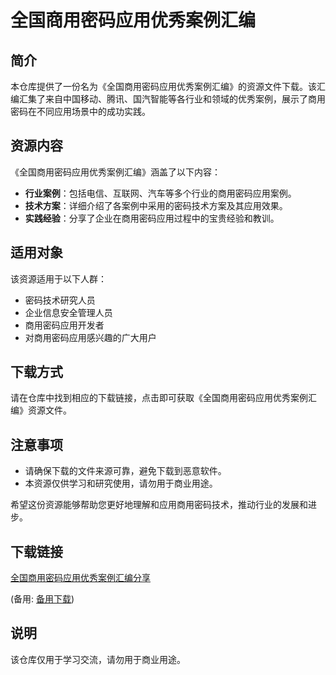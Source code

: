 # 全国商用密码应用优秀案例汇编

## 简介

本仓库提供了一份名为《全国商用密码应用优秀案例汇编》的资源文件下载。该汇编汇集了来自中国移动、腾讯、国汽智能等各行业和领域的优秀案例，展示了商用密码在不同应用场景中的成功实践。

## 资源内容

《全国商用密码应用优秀案例汇编》涵盖了以下内容：

- **行业案例**：包括电信、互联网、汽车等多个行业的商用密码应用案例。
- **技术方案**：详细介绍了各案例中采用的密码技术方案及其应用效果。
- **实践经验**：分享了企业在商用密码应用过程中的宝贵经验和教训。

## 适用对象

该资源适用于以下人群：

- 密码技术研究人员
- 企业信息安全管理人员
- 商用密码应用开发者
- 对商用密码应用感兴趣的广大用户

## 下载方式

请在仓库中找到相应的下载链接，点击即可获取《全国商用密码应用优秀案例汇编》资源文件。

## 注意事项

- 请确保下载的文件来源可靠，避免下载到恶意软件。
- 本资源仅供学习和研究使用，请勿用于商业用途。

希望这份资源能够帮助您更好地理解和应用商用密码技术，推动行业的发展和进步。

## 下载链接
[全国商用密码应用优秀案例汇编分享](https://pan.quark.cn/s/fc37e14d12ab) 

(备用: [备用下载](https://pan.baidu.com/s/1qlvm1NQCj0uIDvimadyqeQ?pwd=1234))

## 说明

该仓库仅用于学习交流，请勿用于商业用途。
